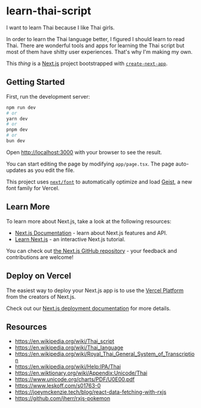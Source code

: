 # learn-thai-script

I want to learn Thai because I like Thai girls.

In order to learn the Thai language better, I figured I should learn to read Thai. There are wonderful tools and apps for learning the Thai script but most of them have shitty user experiences. That's why I'm making my own.

This *thing* is a [Next.js](https://nextjs.org) project bootstrapped with [`create-next-app`](https://nextjs.org/docs/app/api-reference/cli/create-next-app).

## Getting Started

First, run the development server:

```bash
npm run dev
# or
yarn dev
# or
pnpm dev
# or
bun dev
```

Open [http://localhost:3000](http://localhost:3000) with your browser to see the result.

You can start editing the page by modifying `app/page.tsx`. The page auto-updates as you edit the file.

This project uses [`next/font`](https://nextjs.org/docs/app/building-your-application/optimizing/fonts) to automatically optimize and load [Geist](https://vercel.com/font), a new font family for Vercel.

## Learn More

To learn more about Next.js, take a look at the following resources:

- [Next.js Documentation](https://nextjs.org/docs) - learn about Next.js features and API.
- [Learn Next.js](https://nextjs.org/learn) - an interactive Next.js tutorial.

You can check out [the Next.js GitHub repository](https://github.com/vercel/next.js) - your feedback and contributions are welcome!

## Deploy on Vercel

The easiest way to deploy your Next.js app is to use the [Vercel Platform](https://vercel.com/new?utm_medium=default-template&filter=next.js&utm_source=create-next-app&utm_campaign=create-next-app-readme) from the creators of Next.js.

Check out our [Next.js deployment documentation](https://nextjs.org/docs/app/building-your-application/deploying) for more details.

## Resources

- https://en.wikipedia.org/wiki/Thai_script
- https://en.wikipedia.org/wiki/Thai_language
- https://en.wikipedia.org/wiki/Royal_Thai_General_System_of_Transcription
- https://en.wikipedia.org/wiki/Help:IPA/Thai
- https://en.wiktionary.org/wiki/Appendix:Unicode/Thai
- https://www.unicode.org/charts/PDF/U0E00.pdf
- https://www.leskoff.com/s01763-0
- https://joeymckenzie.tech/blog/react-data-fetching-with-rxjs
- https://github.com/jherr/rxjs-pokemon

